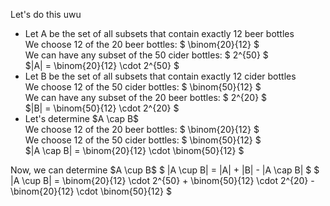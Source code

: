 Let's do this uwu

<ul>
    <li> Let A be the set of all subsets that contain exactly 12 beer bottles <br/> 
    We choose 12 of the 20 beer bottles: $ \binom{20}{12} $ <br/> 
    We can have any subset of the 50 cider bottles: $ 2^{50} $ <br/> 
    $|A| = \binom{20}{12} \cdot 2^{50} $
    <li> Let B be the set of all subsets that contain exactly 12 cider bottles <br/> 
    We choose 12 of the 50 cider bottles: $ \binom{50}{12} $ <br/> 
    We can have any subset of the 20 beer bottles: $ 2^{20} $ <br/> 
    $|B| = \binom{50}{12} \cdot 2^{20} $
    <li> Let's determine $A \cap B$ <br/> 
    We choose 12 of the 20 beer bottles: $ \binom{20}{12} $ <br/> 
    We choose 12 of the 50 cider bottles: $ \binom{50}{12} $ <br/> 
    $|A \cap B| = \binom{20}{12} \cdot \binom{50}{12} $
</ul>
Now, we can determine $A \cup B$ 
$ |A \cup B| = |A| + |B| - |A \cap B| $ 
$ |A \cup B| = \binom{20}{12} \cdot 2^{50} + \binom{50}{12} \cdot 2^{20} - \binom{20}{12} \cdot \binom{50}{12} $
